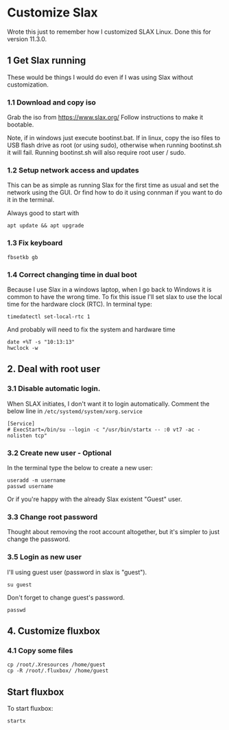 # Customize Slax
Wrote this just to remember how I customized SLAX Linux. Done this for version 11.3.0.

## 1 Get Slax running
These would be things I would do even if I was using Slax without customization.

### 1.1 Download and copy iso
Grab the iso from https://www.slax.org/ Follow instructions to make it bootable.

Note, if in windows just execute bootinst.bat. If in linux, copy the iso files to USB flash drive as root (or using sudo), otherwise when running bootinst.sh it will fail. Running bootinst.sh will also require root user / sudo.

### 1.2 Setup network access and updates
This can be as simple as running Slax for the first time as usual and set the network using the GUI. Or find how to do it using connman if you want to do it in the terminal.

Always good to start with
```
apt update && apt upgrade
```

### 1.3 Fix keyboard
```
fbsetkb gb
```

### 1.4 Correct changing time in dual boot
Because I use Slax in a windows laptop, when I go back to Windows it is common to have the wrong time. To fix this issue I'll set slax to use the local time for the hardware clock (RTC). In terminal type: 
```
timedatectl set-local-rtc 1
```
And probably will need to fix the system and hardware time
```
date +%T -s "10:13:13"
hwclock -w
```

## 2. Deal with root user

### 3.1 Disable automatic login.
When SLAX initiates, I don't want it to login automatically. Comment the below line in `/etc/systemd/system/xorg.service`
```
[Service]
# ExecStart=/bin/su --login -c "/usr/bin/startx -- :0 vt7 -ac -nolisten tcp"
```

### 3.2 Create new user - Optional
In the terminal type the below to create a new user:
```
useradd -m username
passwd username
```

Or if you're happy with the already Slax existent "Guest" user.

### 3.3 Change root password
Thought about removing the root account altogether, but it's simpler to just change the password.

### 3.5 Login as new user
I'll using guest user (password in slax is "guest").
```
su guest
```
Don't forget to change guest's password.
```
passwd
````

## 4. Customize fluxbox

### 4.1 Copy some files
```
cp /root/.Xresources /home/guest
cp -R /root/.fluxbox/ /home/guest
```

## Start fluxbox
To start fluxbox:
```
startx
```

